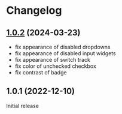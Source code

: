 # Changelog

## [1.0.2](https://github.com/catppuccin/lazygit/compare/v1.0.1...v1.0.2) (2024-03-23)

- fix appearance of disabled dropdowns
- fix appearance of disabled input widgets
- fix appearance of switch track
- fix color of unchecked checkbox
- fix contrast of badge

## 1.0.1 (2022-12-10)

Initial release
